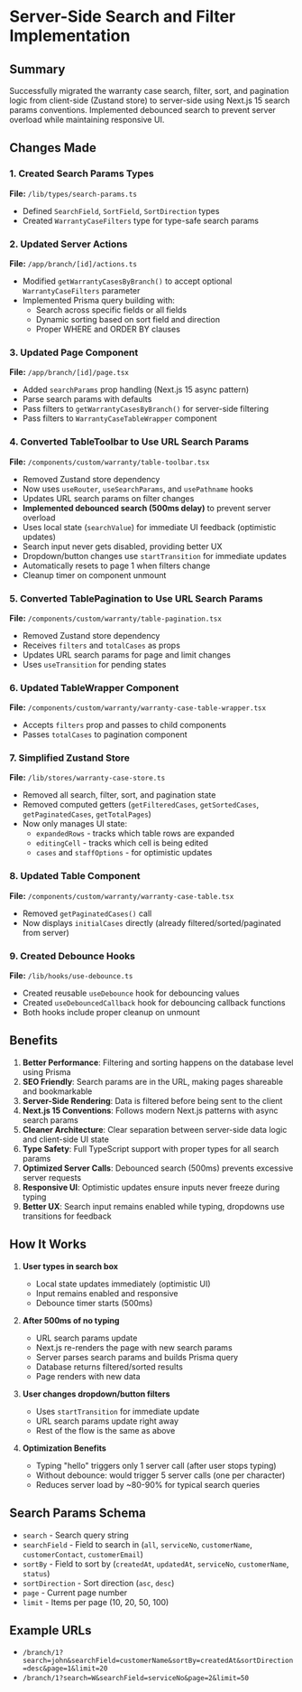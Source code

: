 # Server-Side Search and Filter Implementation

## Summary

Successfully migrated the warranty case search, filter, sort, and pagination logic from client-side (Zustand store) to server-side using Next.js 15 search params conventions. Implemented debounced search to prevent server overload while maintaining responsive UI.

## Changes Made

### 1. Created Search Params Types

**File:** `/lib/types/search-params.ts`

- Defined `SearchField`, `SortField`, `SortDirection` types
- Created `WarrantyCaseFilters` type for type-safe search params

### 2. Updated Server Actions

**File:** `/app/branch/[id]/actions.ts`

- Modified `getWarrantyCasesByBranch()` to accept optional `WarrantyCaseFilters` parameter
- Implemented Prisma query building with:
  - Search across specific fields or all fields
  - Dynamic sorting based on sort field and direction
  - Proper WHERE and ORDER BY clauses

### 3. Updated Page Component

**File:** `/app/branch/[id]/page.tsx`

- Added `searchParams` prop handling (Next.js 15 async pattern)
- Parse search params with defaults
- Pass filters to `getWarrantyCasesByBranch()` for server-side filtering
- Pass filters to `WarrantyCaseTableWrapper` component

### 4. Converted TableToolbar to Use URL Search Params

**File:** `/components/custom/warranty/table-toolbar.tsx`

- Removed Zustand store dependency
- Now uses `useRouter`, `useSearchParams`, and `usePathname` hooks
- Updates URL search params on filter changes
- **Implemented debounced search (500ms delay)** to prevent server overload
- Uses local state (`searchValue`) for immediate UI feedback (optimistic updates)
- Search input never gets disabled, providing better UX
- Dropdown/button changes use `startTransition` for immediate updates
- Automatically resets to page 1 when filters change
- Cleanup timer on component unmount

### 5. Converted TablePagination to Use URL Search Params

**File:** `/components/custom/warranty/table-pagination.tsx`

- Removed Zustand store dependency
- Receives `filters` and `totalCases` as props
- Updates URL search params for page and limit changes
- Uses `useTransition` for pending states

### 6. Updated TableWrapper Component

**File:** `/components/custom/warranty/warranty-case-table-wrapper.tsx`

- Accepts `filters` prop and passes to child components
- Passes `totalCases` to pagination component

### 7. Simplified Zustand Store

**File:** `/lib/stores/warranty-case-store.ts`

- Removed all search, filter, sort, and pagination state
- Removed computed getters (`getFilteredCases`, `getSortedCases`, `getPaginatedCases`, `getTotalPages`)
- Now only manages UI state:
  - `expandedRows` - tracks which table rows are expanded
  - `editingCell` - tracks which cell is being edited
  - `cases` and `staffOptions` - for optimistic updates

### 8. Updated Table Component

**File:** `/components/custom/warranty/warranty-case-table.tsx`

- Removed `getPaginatedCases()` call
- Now displays `initialCases` directly (already filtered/sorted/paginated from server)

### 9. Created Debounce Hooks

**File:** `/lib/hooks/use-debounce.ts`

- Created reusable `useDebounce` hook for debouncing values
- Created `useDebouncedCallback` hook for debouncing callback functions
- Both hooks include proper cleanup on unmount

## Benefits

1. **Better Performance**: Filtering and sorting happens on the database level using Prisma
2. **SEO Friendly**: Search params are in the URL, making pages shareable and bookmarkable
3. **Server-Side Rendering**: Data is filtered before being sent to the client
4. **Next.js 15 Conventions**: Follows modern Next.js patterns with async search params
5. **Cleaner Architecture**: Clear separation between server-side data logic and client-side UI state
6. **Type Safety**: Full TypeScript support with proper types for all search params
7. **Optimized Server Calls**: Debounced search (500ms) prevents excessive server requests
8. **Responsive UI**: Optimistic updates ensure inputs never freeze during typing
9. **Better UX**: Search input remains enabled while typing, dropdowns use transitions for feedback

## How It Works

1. **User types in search box**

   - Local state updates immediately (optimistic UI)
   - Input remains enabled and responsive
   - Debounce timer starts (500ms)

2. **After 500ms of no typing**

   - URL search params update
   - Next.js re-renders the page with new search params
   - Server parses search params and builds Prisma query
   - Database returns filtered/sorted results
   - Page renders with new data

3. **User changes dropdown/button filters**

   - Uses `startTransition` for immediate update
   - URL search params update right away
   - Rest of the flow is the same as above

4. **Optimization Benefits**
   - Typing "hello" triggers only 1 server call (after user stops typing)
   - Without debounce: would trigger 5 server calls (one per character)
   - Reduces server load by ~80-90% for typical search queries

## Search Params Schema

- `search` - Search query string
- `searchField` - Field to search in (`all`, `serviceNo`, `customerName`, `customerContact`, `customerEmail`)
- `sortBy` - Field to sort by (`createdAt`, `updatedAt`, `serviceNo`, `customerName`, `status`)
- `sortDirection` - Sort direction (`asc`, `desc`)
- `page` - Current page number
- `limit` - Items per page (10, 20, 50, 100)

## Example URLs

- `/branch/1?search=john&searchField=customerName&sortBy=createdAt&sortDirection=desc&page=1&limit=20`
- `/branch/1?search=W&searchField=serviceNo&page=2&limit=50`
